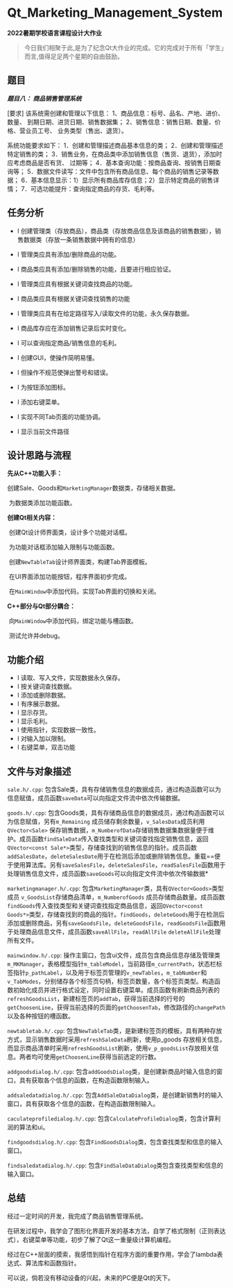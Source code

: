 

# Qt_Marketing_Management_System

**2022暑期学校语言课程设计大作业**



> 今日我们相聚于此,是为了纪念Qt大作业的完成。它的完成对于所有「学生」而言,值得足足两个星期的自由鼓励。



## 题目

***题目八： 商品销售管理系统***

[要求] 该系统需创建和管理以下信息：
1、商品信息：标号、品名、产地、进价、数量、 到期日期、进货日期、销售数据集；
2、销售信息：销售日期、数量、价格、营业员工号、 业务类型（售出、退货）。 

系统功能要求如下： 
1．创建和管理描述商品基本信息的类； 
2．创建和管理描述特定销售的类； 
3．销售业务，在商品类中添加销售信息（售货、退货），添加时应考虑商品是否有货、 过期等； 
4．基本查询功能：按商品查询、按销售日期查询等； 
5．数据文件读写：文件中包含所有商品信息、每个商品的销售记录等数据；
6．基本信息显示：1）显示所有商品库存信息；2）显示特定商品的销售详情； 
7．可选功能提升：查询指定商品的存货、毛利等。



## 任务分析

- l 创建管理类（存放商品），商品类（存放商品信息及该商品的销售数据），销售数据类（存放一条销售数据中拥有的信息）

- l 管理类应具有添加/删除商品的功能。

- l 商品类应具有添加/删除销售的功能，且要进行相应验证。

- l 管理类应具有根据关键词查找商品的功能。

- l 商品类应具有根据关键词查找销售的功能

- l 管理类应具有在给定路径写入/读取文件的功能，永久保存数据。

- l 商品库存应在添加销售记录后实时变化。

- l 可以查询指定商品/销售信息的毛利。

- l 创建GUI，使操作简明易懂。

- l 但操作不规范使弹出警号和错误。

- l 为按钮添加图标。

- l 添加右键菜单。

- l 实现不同Tab页面的功能协调。

- l 显示当前文件路径

  

## 设计思路与流程

**先从C++功能入手：**

​		创建Sale、Goods和`MarketingManager`数据类，存储相关数据。  

​		为数据类添加功能函数。  

**创建Qt相关内容：**  

​		创建Qt设计师界面类，设计多个功能对话框。  

​		为功能对话框添加输入限制与功能函数。  

​		创建`NewTableTab`设计师界面类，构建Tab界面模板。  

​		在UI界面添加功能按钮，程序界面初步完成。  

​		在`MainWindow`中添加代码，实现Tab界面的切换和关闭。  

**C++部分与Qt部分耦合：**  

​		向`MainWindow`中添加代码，绑定功能与槽函数。  

​		测试允许并debug。  



## 功能介绍

- l 读取、写入文件，实现数据永久保存。
- l 按关键词查找数据。
- l 添加或删除数据。
- l 有序展示数据。
- l 显示存货。
- l 显示毛利。
- l 使用指针，实现数据一致性。
- l 对输入加以限制。
- l 右键菜单，双击功能



## 文件与对象描述

`sale.h/.cpp`: 包含Sale类，具有存储销售信息的数据成员，通过构造函数可以为信息赋值，成员函数`saveData`可以向指定文件流中依次传输数据。

`goods.h/.cpp`: 包含Goods类，具有存储商品信息的数据成员，通过构造函数可以为信息赋值，另有`m_Remaining` 成员储存剩余数量，`v_SalesData`成员利用`QVector<Sale>` 保存销售数据，`m_NumberofData`存储销售数据集数据量便于维护。成员函数`findSaleData`传入查找类型和关键词查找指定销售信息，返回`QVector<const Sale*>`类型，存储查找到的销售信息的指针。成员函数`addSalesDate`，`deleteSalesDate`用于在检测后添加或删除销售信息。重载==便于使用算法库。另有`saveSalesFile`，`deleteSalesFile`，`readSalesFile`函数用于处理销售信息文件，成员函数`saveGoods`可以向指定文件流中依次传输数据*

`marketingmanager.h/.cpp`: 包含`MarketingManager`类，具有`QVector<Goods>`类型成员 `v_GoodsList`存储商品清单，`m_NumberofGoods` 成员存储商品数量。成员函数`findGoods`传入查找类型和关键词查找指定商品信息，返回`QVector<const  Goods*>`类型，存储查找到的商品的指针。`findGoods`，`deleteGoods`用于在检测后添加或删除商品，另有`saveGoodsFile`，`deleteGoodsFile`，`readGoodsFile`函数用于处理商品信息文件，成员函数`saveAllFile`，`readAllFile` `deleteAllFile`处理所有文件。

`mainwindow.h/.cpp`: 操作主窗口，包含ui文件，成员包含商品信息存储及管理类`m_MKManager`，表格模型指针`m_tableModel`，当前路径`m_currentPath`，状态栏标签指针`p_pathLabel`，以及用于标签页管理的`v_newTables`，`m_tabNumber`和`v_TabModes`，分别储存各个标签页句柄，标签页数量，各个标签页类型。构造函数初始化成员并进行格式设定，同时设置右键菜单。成员函数有刷新商品列表的`refreshGoodsList`，新建标签页的`addTab`，获得当前选择的行号的`getChoosenLine`，获得当前选择的页面的`getChoosenTab`，修改路径的`changePath`以及各种按钮的槽函数。 

`newtabletab.h/.cpp`: 包含`NewTableTab`类，是新建标签页的模板，具有两种存放方式，显示销售数据时采用`refreshSaleData`刷新，使用p_goods 存放相关信息，而显示商品清单时采用`refreshGoodsList`刷新，使用`v_p_goodsList`存放相关信息。两者均可使用`getChoosenLine`获得当前选定的行数。 

`addgoodsdialog.h/.cpp`: 包含`addGoodsDialog`类，是创建新商品时输入信息的窗口，具有获取各个信息的函数，在构造函数限制输入。

`addsaledatadialog.h/.cpp`: 包含`AddSaleDataDialog`类，是创建新销售时的输入窗口，具有获取各个信息的函数，在构造函数限制输入。 

`caculateprofiledialog.h/.cpp`: 包含`CalculateProfileDialog`类，包含计算利润的算法和ui。

`findgoodsdialog.h/.cpp`: 包含`FindGoodsDialog`类，包含查找类型和信息的输入窗口。

`findsaledatadialog.h/.cpp`: 包含`FindSaleDataDialog`类包含查找类型和信息的输入窗口。  



## 总结

经过一定时间的开发，我完成了商品销售管理系统。

在研发过程中，我学会了图形化界面开发的基本方法，自学了格式限制（正则表达式），右键菜单等功能，初步了解了Qt这一重量级计算机编程。

经过在C++层面的摸索，我感悟到指针在程序方面的重要作用，学会了lambda表达式、算法库和函数指针。

可以说，倘若没有移动设备的兴起，未来的PC便是Qt的天下。
